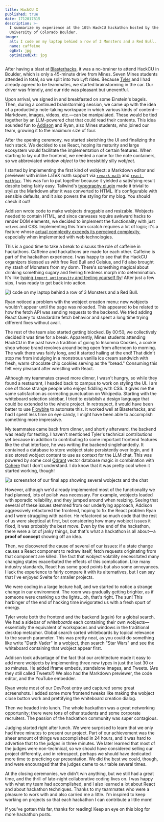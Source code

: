```yaml
---
title: HackCU X
published: true
date: 1712017815
description: >-
  I summarize my experience at the 10th HackCU hackathon hosted by the
  University of Colorado Boulder.
image:
  alt: I code on my laptop behind a row of 3 Monsters and a Red Bull.
  name: caffeine
  ogExt: jpg
  optimizedExt: jpg
---
```

After having a blast at [Blasterhacks](/blog/blasterhacks-2024), it was a no-brainer to attend HackCU in Boulder, which is only a 45-minute drive from Mines. Seven Mines students attended in total, so we split into two Lyft rides. Because [Tyler](https://tbwright.dev/) and I had already agreed to be teammates, we started brainstorming in the car. Our driver was friendly, and our ride was pleasant but uneventful.

Upon arrival, we signed in and breakfasted on some Einstein's bagels. Then, during a continued brainstorming session, we came up with the idea of a productivity note-taking workspace in which various kinds of content—Markdown, images, videos, etc.—can be manipulated. These would be tied together by an LLM-powered chat that could read their contents. This idea sounded fun to [Addison](https://tgrcode.com/) and Ryan, also Mines students, who joined our team, growing it to the maximum size of four.

After the opening ceremony, we started sketching the UI and finalizing the tech stack. We decided to use React, hoping its maturity and large ecosystem would facilitate the implementation of certain features. When starting to lay out the frontend, we needed a name for the note containers, so we abbreviated *window object* to the irresistibly silly *wobject.*

I started by implementing the first kind of wobject: a Markdown editor and previewer with inline LaTeX math support via [`remark-math`](https://github.com/remarkjs/remark-math/) and [`react-mathjax`](https://github.com/SamyPesse/react-mathjax). This was fun to put together because it yielded a satisfying result despite being fairly easy. Tailwind's [typography plugin](https://tailwindcss.com/docs/plugins#typography) made it trivial to stylize the Markdown after it was converted to HTML. It's configurable with sensible defaults, and it also powers the styling for my blog. You should check it out!

Addison wrote code to make wobjects draggable and resizable. Wobjects needed to contain HTML, and since canvases require awkward hacks to render DOM elements, we decided to implement the functionality with just `<div>`s and CSS. Implementing this from scratch requires a lot of logic; it's a feature whose [actual complexity exceeds its perceived complexity](https://xkcd.com/1425/), especially when implemented with web technologies.

This is a good time to take a break to discuss the role of caffeine in hackathons. Caffeine and hackathons are made for each other. Caffeine is part of the hackathon experience. I was happy to see that the HackCU organizers blessed us with free Red Bull and Celsius, and I'd also brought my stash of Monsters from my dorm. There's something magical about drinking something sugary and feeling tiredness morph into determination. It's like [typing `import antigravity` and feeling yourself fly](https://xkcd.com/353/)! After just a few sips, I was ready to get back into action.

![I code on my laptop behind a row of 3 Monsters and a Red Bull.](caffeine.jpg "Fuel for the journey. Image credit: Andy Strong on LinkedIn.")

Ryan noticed a problem with the wobject creation menu: new wobjects wouldn't appear until the page was reloaded. This appeared to be related to how the fetch API was sending requests to the backend. We tried adding React Query to standardize fetch behavior and spent a long time trying different fixes without avail.

The rest of the team also started getting blocked. By 00:50, we collectively decided it was time for a break. Apparently, Mines students attending HackCU in the past have a tradition of going to Insomnia Cookies, a cookie shop whose brand revolves around being open from afternoon to morning. The walk there was fairly long, and it started hailing at the end! That didn't stop me from indulging in a monstrous vanilla ice cream sandwich with fresh, warm chocolate chip cookies serving as the "bread." Consuming this felt very pleasant after wrestling with React.

Although my teammates craved more dinner, I wasn't hungry, so while they found a restaurant, I headed back to campus to work on styling the UI. I am one of those strange people who enjoys fiddling with CSS. It gives me the same satisfaction as correcting punctuation on Wikipedia. Starting with the whiteboard selection sidebar, I tried to establish a design language that could be extended to the whole project. In retrospect, it would have been better to use [Flowbite](https://flowbite.com/) to automate this. It worked well at Blasterhacks, and had I spent less time on eye candy, I might have been able to accomplish something more impressive.

My teammates came back from dinner, and shortly afterward, the backend was ready for testing. I haven't mentioned Tyler's technical contributions yet because in addition to contributing to some important frontend features like the chat interface, he was writing the backend singlehandedly. It contained a database to store wobject state persistently over login, and it also stored wobject content to use as context for the LLM chat. This was powered by some cool [Qdrant](https://qdrant.tech/) vector database magic in combination with [Cohere](https://cohere.com/) that I don't understand. I do know that it was pretty cool when it started working, though!

![a screenshot of our final app showing several wobjects and the chat](multinotes.avif "The chat bases its response on the content of wobjects.")

However, although we'd already implemented most of the functionality we had planned, lots of polish was necessary. For example, wobjects loaded with sporadic reliability, and they jumped around when resizing. Seeing that several of these issues stemmed from our underlying approach, Addison aggressively refactored the frontend, hoping to fix the React problem Ryan and I were struggling with earlier. He refactored so much code that the rest of us were skeptical at first, but considering how many wobject issues it fixed, it was probably the best move. Even by the end of the hackathon, there were a lot of janky things, but that's what a hackathon is all about—a **proof of concept** showing off an idea.

Then, we discovered the cause of several of our issues: if a state change causes a React component to redraw itself, fetch requests originating from that component are killed. The fact that wobject volatility necessitated many changing states exacerbated the effects of this complication. Like many industry standards, React has some good points but also some annoyances. I lack the experience to fairly compare it with its alternatives, but I can say that I've enjoyed Svelte for smaller projects.

We were coding in a large lecture hall, and we started to notice a strange change in our environment. The room was gradually getting brighter, as if someone were cranking up the lights...oh, that's right. The sun! This harbinger of the end of hacking time invigorated us with a fresh spurt of energy.

Tyler wrote both the frontend and the backend (again) for a global search. We had a sidebar of *whiteboards* each containing their own wobjects—essentially the equivalent of workspaces and windows in the traditional desktop metaphor. Global search sorted whiteboards by topical relevance to the search parameter. This was pretty neat, as you could do something like write "Darth Vader" in a wobject, then search "Star Wars" and see the whiteboard containing that wobject appear first.

Addison took advantage of the fact that our architecture made it easy to add more wobjects by implementing three new types in just the last 30 or so minutes. He added iframe embeds, standalone images, and Tweets. (Are they still called Tweets?) We also had the Markdown previewer, the code editor, and the YouTube embedder.

Ryan wrote most of our DevPost entry and captured some great screenshots. I added some more frontend tweaks like making the wobject close button work and prettifying the whiteboard creation dialog.

Then we headed into lunch. The whole hackathon was a great networking opportunity; there were tons of other students and some corporate recruiters. The passion of the hackathon community was super contagious.

Judging started right after lunch. We were surprised to learn that we only had three minutes to present our project. Part of our achievement was the sheer amount of things we accomplished in 24 hours, and it was hard to advertise that to the judges in three minutes. We later learned that most of the judges were non-technical, so we should have considered selling our project differently, and in retrospect, perhaps we should have dedicated more time to practicing our presentation. We did the best we could, though, and were encouraged that the judges came to our table several times.

At the closing ceremonies, we didn't win anything, but we still had a great time, and the thrill of late-night collaborative coding lives on. I was happy with what my team had accomplished, and I also learned a lot about React and about hackathon techniques. Thanks to my teammates who were a pleasure to work with and also carried me a little. I'm inspired to keep working on projects so that each hackathon I can contribute a little more!

If you've gotten this far, thanks for reading! Keep an eye on this blog for more hackathon posts.
